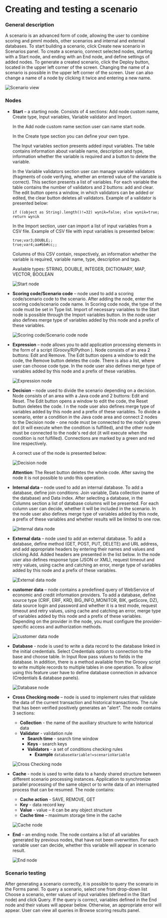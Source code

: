 # Creating and testing a scenario #

### General description ###
A scenario is an advanced form of code, allowing the user to combine scoring and pmml models, other scenarios and internal and external databases. 
To start building a scenario, click Create new scenario in Scenarios panel. 
To create a scenario, connect selected nodes, starting with a Start node, and ending with an End node, and define settings of added nodes. 
To generate a created scenario, click the Deploy button, located in the upper left corner of the screen. 
Changing the name of a scenario is possible in the upper left corner of the screen. 
User can also change a name of a node by clicking it twice and entering a new name.

![Scenario view](images/scenario.png "Scenario view")

### Nodes ###

- **Start** – a starting node. Consists of 4 sections: Add node custom name, Create type, Input variables, Variable validator and Import.

	In the Add node custom name section user can name start node.

	In the Create type section you can define your own type.

	The Input variables section presents added input variables. The table contains information about variable name, description and type, information whether the variable is required and a button to delete the variable.

	In the Variable validators section user can manage variable validators (fragments of code verifying, whether an entered value of the variable is correct). This section presents a list of variables. For each variable the table contains the number of validators and 2 buttons: add and clear. The edit button opens a window, in which validators can be added or edited, the clear button deletes all validators. Example of a validator is presented below:

	```
	if ((object as String).length()!=32) wynik=false; else wynik=true; return wynik
	```

	In the Import section, user can import a list of input variables from a CSV file. Example of CSV file with input variables is presented below:
	
	``` 
	true;var3;DOUBLE;;
	true;var4;aa#bb#cc;;
	```

	Columns of this CSV contain, respectively, an information whether the variable is required, variable name, type, description and tags.
	
	Available types: STRING, DOUBLE, INTEGER, DICTIONARY, MAP, VECTOR, BOOLEAN

	![Start node](images/startNode.png "Start node")

- **Scoring code/Scenario code** – node used to add a scoring code/scenario code to the scenario. 
	After adding the node, enter the scoring code/scenario code name. 
	In Scoring code node, the type of the code must be set in Type list. 
	Import of necessary variables to the Start node is possible through the Import variables button. 
	In the node user also defines merge type of variables added by this node and a prefix of these variables.
	

	![Scoring code/Scenario code node](images/scoringoneCodeNode.png "Scoring code/Scenario code")
	

- **Expression** – node allows you to add application processing elements in the form of a script (Groovy/R/Python ). 
	Node consists of an area  2 buttons: Edit and Remove. 
	The Edit button opens a window to edit the code, the Remove button deletes the code. 
	There is also a list, where user can choose code type. 
	In the node user also defines merge type of variables added by this node and a prefix of these variables. 

	![Expression node](images/expressionNode.png "Expression node")

- **Decision** – node used to divide the scenario depending on a decision. Node consists of an area with a Java code and 2 buttons: Edit and Reset. 
	The Edit button opens a window to edit the code, the Reset button deletes the code. I
	n the node user also defines merge type of variables added by this node and a prefix of these variables. 
	To divide a scenario, enter a condition in the Java code area and connect 2 nodes to the Decision node - one node must be connected to the node's green dot (it will execute when the condition is fulfilled), and the other node must be connected to the node's red dot (it will execute when the condition is not fulfilled). Connections are marked by a green and red line respectively. 
	
	A correct use of the node is presented below:

	![Decision node](images/decisionNode.png "Decision node")


	**Attention**: The Reset button deletes the whole code. After saving the node it is not possible to undo this operation.



- **Internal data** – node used to add an internal database. 
	To add a database, define join conditions: Join variable, Data collection (name of the database) and Data index. After selecting a database, in the Columns section a list of database columns will be presented. 
	For each column user can decide, whether it will be included in the scenario. 
	In the node user also defines merge type of variables added by this node, a prefix of these variables and whether results will be limited to one row.

	![Internal data node](images/internalDataNode.png "Internal data node")

- **External data** – node used to add an external database. 
	To add a database, define method (GET, POST, PUT, DELETE) and URL address, and add appropriate headers by entering their names and values and clicking Add. 
	Added headers are presented in the list below. In the node user also defines response type (JSON or XML), request timeout and retry values, using cache and catching an error, merge type of variables added by this node and a prefix of these variables.

	![External data node](images/externalDataNode.png "External data node")


- **customer data** – node contains a predefined query of WebService of economic and credit information providers.
	To add a database, define source type (CRIF, ERIF, KRD, BIG_INFO_MONITOR, BIK, getScore, DZ), data source login and password and whether it is a test mode, request timeout and retry values, using cache and catching an error, merge type of variables added by this node and a prefix of these variables.
	Depending on the provider in the node, you must configure the provider-specific access and authorization methods.
	
	![customer data node](images/customerDataNode.png "customer data node")

- **Database** - node is used to write a data record to the database linked in the initial credentials.
	Select Credentials option to connection to the base​ and choose table. 
	In Input Row pass values to fields in the database.
	In addition, there is a method available from the Groovy script to write multiple records to multiple tables in one operation.​
	To allow using this feature user have to define database connection in advance (Credentials & database panels).

	![Database node](images/databaseNode.png "Database node")


- **Cross Checking mode** – node is used to implement rules that validate the data of the current transaction and historical transactions​.
	The rule that has been verified positively generates an "alert".
	The node contains 3 sections:
	- **Collection** - the name of the auxiliary structure to write historical data​
	- **Validator** - validation rule​
		- **Search time** - search time window
		- **Keys** - search keys​
		- **Validators** - a set of conditions checking rules​
			- **Example** 
				``
				databaseVariable!=scenarioVariable​
				``

	![Cross Checking node](images/crossCheckingNode.png "Cross Checking node")

- **Cache** - node is used to write data to a handy shared structure between different scenario processing instances​.
	Application to synchronize parallel processing of the same object or to write data of an interrupted process that can be resumed.
	The node contains:
	- **Cache action** - SAVE, REMOVE, GET​
	- **Key** - data record key ​
	- **Value** - value – it can be any object structure​
	- **Cache time** – maximum storage time in the cache

	![Cache node](images/cacheNode.png "Cache node")


- **End** – an ending node. 
	The node contains a list of all variables generated by previous nodes, that have not been overwritten. 
	For each variable user can decide, whether this variable will appear in scenario result.

	![End node](images/endNode.png "End node")


### Scenario testing ###
After generating a scenario correctly, it is possible to query the scenario in the Forms panel. To query a scenario, select one from drop-down list Choose a scenario, enter values of input variables (defined in the Start node) and click Query. If the query is correct, variables defined in the End node and their values will appear below. Otherwise, an appropriate error will appear. User can view all queries in Browse scoring results panel.

